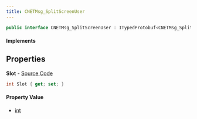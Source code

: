 ```yaml
---
title: CNETMsg_SplitScreenUser
---
```


```csharp
public interface CNETMsg_SplitScreenUser : ITypedProtobuf<CNETMsg_SplitScreenUser>, INativeHandle, INetMessage<CNETMsg_SplitScreenUser>, IDisposable
```

#### Implements

## Properties

**Slot** - [Source Code](https://github.com/swiftly-solution/swiftlys2/blob/main/managed/src/SwiftlyS2.Generated/Protobufs/Interfaces/CNETMsg_SplitScreenUser.cs#L18)

```csharp
int Slot { get; set; }
```

#### Property Value

- [int](https://learn.microsoft.com/dotnet/api/system.int32)

